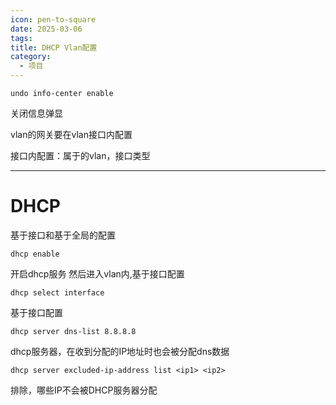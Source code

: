 ```yaml
---
icon: pen-to-square
date: 2025-03-06
tags: 
title: DHCP Vlan配置
category:
  - 项目
---
```

```shell
undo info-center enable
```
关闭信息弹显

vlan的网关要在vlan接口内配置

接口内配置：属于的vlan，接口类型



---
# DHCP
基于接口和基于全局的配置
```
dhcp enable
```
开启dhcp服务
然后进入vlan内,基于接口配置
```
dhcp select interface
```
基于接口配置
```
dhcp server dns-list 8.8.8.8
```
dhcp服务器，在收到分配的IP地址时也会被分配dns数据
```
dhcp server excluded-ip-address list <ip1> <ip2>
```
排除，哪些IP不会被DHCP服务器分配
